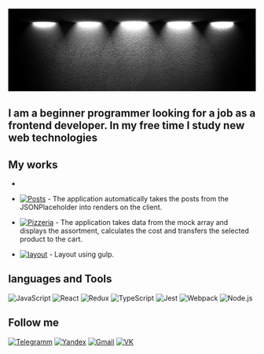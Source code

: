 [![Header](https://github.com/kiipariss/kiipariss/blob/main/assets/1500x500.jpeg)](https://spb.hh.ru/resume/f2774067ff0b0d4b8e0039ed1f55374b4f4330)


## I am a beginner programmer looking for a job as a frontend developer. In my free time I study new web technologies

## My works

- 

- [![Posts](https://img.shields.io/badge/-Posts-717171?style=social&logo=appveyor)](https://kiipariss.github.io/ReactPost/) - The application automatically takes the posts from the JSONPlaceholder into renders on the client.

- [![Pizzeria](https://img.shields.io/badge/-Pizzeria-717171?style=social&logo=appveyor)](https://kiipariss.github.io/pizza/) - The application takes data from the mock array and displays the assortment, calculates the cost and transfers the selected product to the cart.

- [![layout](https://img.shields.io/badge/-layout-717171?style=social&logo=appveyor)](https://kiipariss.github.io/digital/) - Layout using gulp.







## languages and Tools
![JavaScript](https://img.shields.io/badge/-JavaScript-717171?style=plastic&logo=JavaScript) ![React](https://img.shields.io/badge/-React-626262?style=plastic&logo=React) ![Redux](https://img.shields.io/badge/-Redux-555555?style=plastic&logo=Redux) ![TypeScript](https://img.shields.io/badge/-TypeScript-4A4A4A?style=plastic&logo=TypeScript) ![Jest](https://img.shields.io/badge/-Jest-3F3F3F?style=plastic&logo=Jest) ![Webpack](https://img.shields.io/badge/-Webpack-363636?style=plastic&logo=Webpack) ![Node.js](https://img.shields.io/badge/-Node.js-2E2E2E?style=plastic&logo=Node.js) 


## Follow me

[![Telegramm](https://img.shields.io/badge/-Telegramm-717171?style=plastic&logo=Telegramm)](https://t.me/Areamiss) [![Yandex](https://img.shields.io/badge/-Yandex-626262?style=plastic&logo=Yandex)](https://mail.yandex.ru/?uid=389124146#inbox) [![Gmail](https://img.shields.io/badge/-Gmail-555555?style=plastic&logo=Gmail)](https://mail.google.com/mail/u/0/?ogbl#inbox) [![VK](https://img.shields.io/badge/-VK-363636?style=plastic&logo=VK)](https://vk.com/id233723417) 